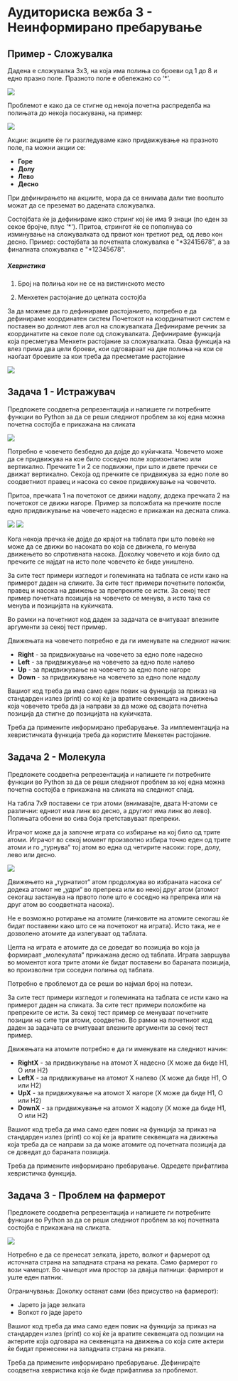 ﻿# Аудиториска вежба 3 - Неинформирано пребарување


## Пример - Сложувалка

Дадена е сложувалка 3x3, на која има полиња со броеви од 1 до 8 и едно празно поле. Празното поле е обележано со ‘*’.

![](./../images/puzzle1.png)

Проблемот е како да се стигне од некоја почетна распределба на полињата до некоја посакувана, на пример:

![](./../images/puzzle2.png)

Акции: акциите ќе ги разгледуваме како придвижување на празното поле, па можни акции се:
- **Горе**
- **Долу**
- **Лево**
- **Десно**

При дефинирањето на акциите, мора да се внимава дали тие воопшто можат да се преземат во дадената сложувалка. 

Состојбата ќе ја дефинираме како стринг кој ќе има 9 знаци (по еден за секое бројче, плус '\*').
Притоа, стрингот ќе се пополнува со изминување на сложувалката од првиот кон третиот ред, од лево кон десно. 
Пример: состојбата за почетната сложувалка е "*32415678", а за финалната сложувалка е "*12345678".


##### Хевристика

1. Број на полиња кои не се на вистинското место

2. Менхетен растојание до целната состојба

За да можеме да го дефинираме растојанието, потребно е да дефинираме координатен систем
Почетокот на координатниот систем е поставен во долниот лев агол на сложувалката
Дефинираме речник за координатите на секое поле од сложувалката. 
Дефинираме функција која пресметува Менхетн растојание за сложувалката. 
Оваа функција на влез прима два цели броеви, кои одговараат на две полиња на кои се наоѓаат броевите за кои треба да пресметаме растојание

![](./../images/puzzle3.png)


## Задача 1 - Истражувач

Предложете соодветна репрезентација и напишете ги потребните функции во Python за да се реши следниот проблем за кој една можна почетна состојба е прикажана на сликата

![](./../images/explorer1.png)

Потребно е човечето безбедно да дојде до куќичката. Човечето може да се придвижува на кое било соседно поле хоризонтално или вертикално. 
Пречките 1 и 2 се подвижни, при што и двете пречки се движат вертикално. Секоја од пречките се придвижува за едно поле во соодветниот правец и насока со секое придвижување на човечето. 

Притоа, пречката 1 на почетокот се движи надолу, додека пречката 2 на почетокот се движи нагоре. Пример за положбата на пречките после едно придвижување на човечето надесно е прикажан на десната слика. 

![](./../images/explorer1.png) ![](./../images/explorer2.png)


Кога некоја пречка ќе дојде до крајот на таблата при што повеќе не може да се движи во насоката во која се движела, го менува движењето во спротивната насока. 
Доколку човечето и која било од пречките се најдат на исто поле човечето ќе биде уништено.

За сите тест примери изгледот и големината на таблата се исти како на примерот даден на сликите. За сите тест примери почетните положби, правец и насока на движење за препреките се исти. За секој тест пример почетната позиција на човечето се менува, а исто така се менува и позицијата на куќичката.

Во рамки на почетниот код даден за задачата се вчитуваат влезните аргументи за секој тест пример. 

Движењата на човечето потребно е да ги именувате на следниот начин:
- **Right** - за придвижување на човечето за едно поле надесно
- **Left** - за придвижување на човечето за едно поле налево
- **Up** - за придвижување на човечето за едно поле нагоре
- **Down** - за придвижување на човечето за едно поле надолу

Вашиот код треба да има само еден повик на функција за приказ на стандарден излез (print) со кој ќе ја вратите секвенцата на движења која човечето треба да ја направи за да може од својата почетна позиција да стигне до позицијата на куќичката. 

Треба да примените информирано пребарување. За имплементација на хевристичката функција треба да користите Менхетен растојание.



## Задача 2 - Молекула

Предложете соодветна репрезентација и напишете ги потребните функции во Python за да се реши следниот проблем за кој една можна почетна состојба е прикажана на сликата на следниот слајд.

На табла 7x9 поставени се три атоми (внимавајте, двата H-атоми се различни: едниот има линк во десно, а другиот има линк во лево). Полињата обоени во сива боја претставуваат препреки.

Играчот може да ја започне играта со избирање на кој било од трите атоми. Играчот во секој момент произволно избира точно еден од трите атоми и го „турнува“ тој атом во една од четирите насоки: горе, долу, лево или десно.

![](./../images/molecule1.png)

Движењето на „турнатиот“ атом продолжува во избраната насока се’ додека атомот не „удри“ во препрека или во некој друг атом (атомот секогаш застанува на првото поле што е соседно на препрека или на друг атом во соодветната насока).

Не е возможно ротирање на атомите (линковите на атомите секогаш ќе бидат поставени како што се на почетокот на играта). Исто така, не е дозволено атомите да излегуваат од таблата.

Целта на играта е атомите да се доведат во позиција во која ја формираат „молекулата“ прикажана десно од таблата. Играта завршува во моментот кога трите атоми ќе бидат поставени во бараната позиција, во произволни три соседни полиња од таблата.

Потребно е проблемот да се реши во најмал број на потези.

За сите тест примери изгледот и големината на таблата се исти како на примерот даден на сликата. За сите тест примери положбите на препреките се исти. За секој тест пример се менуваат почетните позиции на сите три атоми, соодветно.
Во рамки на почетниот код даден за задачата се вчитуваат влезните аргументи за секој тест пример. 

Движењата на атомите потребно е да ги именувате на следниот начин:
- **RightX** - за придвижување на атомот X надесно (X може да биде H1, O или H2)
- **LeftX** - за придвижување на атомот X налево (X може да биде H1, O или H2)
- **UpX** - за придвижување на атомот X нагоре (X може да биде H1, O или H2)
- **DownX** - за придвижување на атомот X надолу (X може да биде H1, O или H2)

Вашиот код треба да има само еден повик на функција за приказ на стандарден излез (print) со кој ќе ја вратите секвенцата на движења која треба да се направи за да може атомите од почетната позиција да се доведат до бараната позиција. 

Треба да примените информирано пребарување. Одредете прифатлива хевристичка функција. 


## Задача 3 - Проблем на фармерот
Предложете соодветна репрезентација и напишете ги потребните функции во Python за да се реши следниот проблем за кој почетната состојба е прикажана на сликата.

![](./../images/farmer.jpg)

Нотребно е да се пренесат зелката, јарето, волкот и фармерот од источната страна на западната страна на реката.
Само фармерот го вози чамецот.
Во чамецот има простор за двајца патници: фармерот и уште еден патник.

Ограничувања: Доколку останат сами (без присуство на фармерот):
- Јарето ја јаде зелката
- Волкот го јаде јарето

Вашиот код треба да има само еден повик на функција за приказ на стандарден излез (print) со кој ќе ја вратите секвенцата од позиции на актерите која одговара на секвенцата на движења со која сите актери ќе бидат пренесени на западната страна на реката. 

Треба да примените информирано пребарување. Дефинирајте соодветна хевристика која ќе биде прифатлива за проблемот.




